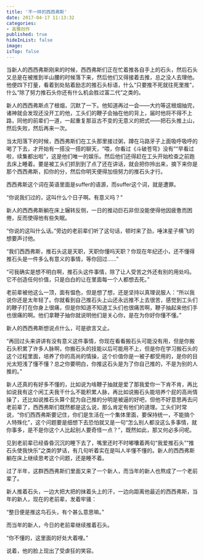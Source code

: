 ```yaml
---
title: '不一样的西西弗斯'
date: 2017-04-17 11:13:32
categories:
- 高雅创作
published: true
hideInList: false
image: 
isTop: false
---
```

当新人的西西弗斯刚来的时候，西西弗斯们正在忙着推各自手上的石头，然后石头又总是在被推到半山腰的时候落下来，然后他们又得接着去推，总之没人去理他。他便四下打量，看着到处贴着励志的推石头标语，什么“只要推不死就往死里推”，什么“除了努力推石头你还有什么机会胜过富二代”之类的。

新人的西西弗斯点了根烟，沉默了一下。他知道再过一会——大约等这根烟抽完，诸神就会发现还没开工的他，工头们的鞭子会抽在他的背上，届时他将不得不上路，同他的前辈们一道，一起重复那亘古不变的无意义的把式——把石头推上山，然后失败，然后再来一次。

当太阳落下的时候，西西弗斯们在工头那里接过粥，蹲在马路牙子上面吸呼吸呼的喝了下去，才开始有一搭没一搭的聊天，“喂，你看过《斗破苍穹》没有”“早看过啦，续集都出啦”，这是他们唯一的娱乐。然后他们还得赶在工头开始检查之前跑去床上睡着。要是被工头们抓到到了点了还在讲话，就会把你拎出来，摘下来你是那个西西弗斯，扣你的分，然后你明天便得加倍努力的推石头才行。

西西弗斯这个词在英语里面是suffer的语源，而suffer这个词，就是遭罪。

“你说我们过的，这叫什么个日子啊。有意义吗？”

新人的西西弗斯躺在床上辗转反侧，一日的推动巨石非但没能使得他因疲惫而困倦，反而使得他有些失眠。

“你说的这叫什么话。”旁边的老前辈们听了这句话，顿时来了劲，唾沫星子横飞的想要声讨他。

“我们西西弗斯，推石头这是天职，天职你懂吗天职？你现在年纪还小，还不懂得推石头是一件多么有意义的事情，等你回过……”

“可我确实是想不明白啊，推石头这件事情，除了让人受苦之外还有别的用处吗。它不创造任何价值，只是白白的让在里面每一个人都想去死。”

老前辈被他这么一顶，面有愠色，但是想了想，还是坚持以真理说服人：“所以我说你还是太年轻了。你就看到自己推石头上山还永远推不上去很苦，感觉到工头们的鞭子打在你身上很痛，但是你知道不知道工头们也很痛苦啊，鞭子抽起来他们手也很痛的啊。他们拿鞭子抽你就说明他们是关心你，是在为你好你懂不懂。”

新人的西西弗斯想说点什么，可是欲言又止。

“再回过头来讲讲有没有意义这件事情，你现在看看搬石头可能没有用，但是你搬石头积累了许多人脉啊，你搬石头的技能以后可能用不上，但是你在学习搬石头的这个过程里面，培养了你的高尚的情操，这个价值你是一被子都受用的，是你的目光太短浅了懂不懂？总之你要明白，你推这石头是为了你自己推的，不是为别的人推的。”

新人还真的有好多不懂的，比如说为啥鞭子抽就是爱了那我爱你一下肯不肯，再比如说我有这个闲工夫我干什么不能积累人脉，再比如说搬石头能培养个屁的高尚情操了，还比如说推石头算个屁为自己推的分明是被逼的好吧，但他不好意思再去问老前辈了，西西弗斯们既然都是这么说，那么肯定有他们的道理。工头们时常说，“你们西西弗斯要记住，你们是生活在一个集体里面，要保持统一，不能搞个人特殊化”，这个问题要是细想下去恐怕就又是一句“怎么别人都没这么多事情，就你事多，是不是你这个人比起别人要奇怪一点？”，既然如此，那又何必多问呢。

见到老前辈已经昏昏沉沉的睡下去了，嘴里还时不时嘟囔着两句“我爱推石头”“推石头使我快乐”之类的梦话，有几句听着实在是叫人半懂不懂的。新人的西西弗斯躺在床上继续思考这个问题，还是睡不着。

过了半年，这群西西弗斯们里面又来了一个新人，而当年的新人也熬成了一个老前辈了。

新人推着石头，一边大把大把的抹着头上的汗，一边向距离他最近的西西弗斯，当年的新人，现在的老前辈，发着牢骚：

“整日便是推这鸟石头，有个甚么意思嘛。”

而当年的新人，今日的老前辈继续推着石头。

“你不懂的，这里面的好处大着哩。”

说着，他的脸上现出了受虐狂的笑容。